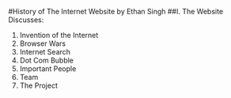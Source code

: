 #History of The Internet Website by Ethan Singh
##I. The Website Discusses:
1. Invention of the Internet
2. Browser Wars
3. Internet Search
4. Dot Com Bubble
5. Important People
6. Team
7. The Project